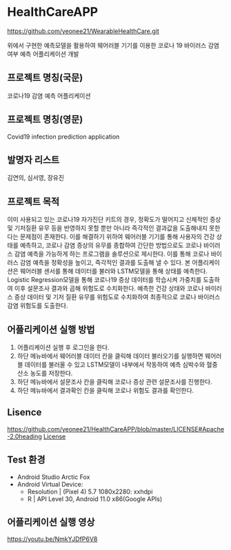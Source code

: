 # HealthCareAPP

https://github.com/yeonee21/WearableHealthCare.git 

위에서 구현한 예측모델을 활용하여 웨어러블 기기를 이용한 코로나 19 바이러스 감염 여부 예측 어플리케이션 개발

## 프로젝트 명칭(국문)
코로나19 감염 예측 어플리케이션

## 프로젝트 명칭(영문)
Covid19 infection prediction application

## 발명자 리스트
김연의, 심서영, 장유진

## 프로젝트 목적
이미 사용되고 있는 코로나19 자가진단 키트의 경우, 정확도가 떨어지고 신체적인 증상 및 기저질환 유무 등을 반영하지 못할 뿐만 아니라 즉각적인 결과값을 도출해내지 못한다는 문제점이 존재한다. 이를 해결하기 위하여 웨어러블 기기를 통해 사용자의 건강 상태를 예측하고, 코로나 감염 증상의 유무를 종합하여 간단한 방법으로도 코로나 바이러스 감염 예측을 가능하게 하는 프로그램을 솔루션으로 제시한다. 이를 통해 코로나 바이러스 감염 예측을 정확성을 높이고, 즉각적인 결과를 도출해 낼 수 있다.
본 어플리케이션은 웨어러블 센서를 통해 데이터를 불러와 LSTM모델을 통해 상태를 예측한다. Logistic Regression모델을 통해 코로나19 증상 데이터를 학습시켜 가중치를 도출하여 이후 설문조사 결과와 곱해 위험도로 수치화한다.
예측한 건강 상태와 코로나 바이러스 증상 데이터 및 기저 질환 유무를 위험도로 수치화하여 최종적으로 코로나 바이러스 감염 위험도를 도출한다.

## 어플리케이션 실행 방법
1. 어플리케이션 실행 후 로그인을 한다.
2. 하단 메뉴바에서 웨어러블 데이터 칸을 클릭해 데이터 불러오기를 실행하면 웨어러블 데이터를 불러올 수 있고 LSTM모델이 내부에서 작동하여 예측 심박수와 혈중 산소 농도를 저장한다.
3. 하단 메뉴바에서 설문조사 칸을 클릭해 코로나 증상 관련 설문조사를 진행한다.
4. 하단 메뉴바에서 결과확인 칸을 클릭해 코로나 위험도 결과를 확인한다.

## Lisence
https://github.com/yeonee21/HealthCareAPP/blob/master/LICENSE#Apache-2.0heading
[License](#Apache-2.0heading)


## Test 환경
-	Android Studio Arctic Fox 
- Android Virtual Device: 
    - Resolution | (Pixel 4) 5.7 1080x2280: xxhdpi
    - R | API Level 30, Android 11.0 x86(Google APIs)

## 어플리케이션 실행 영상
https://youtu.be/NmkYJDfP6V8



